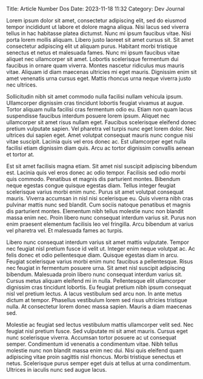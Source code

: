 Title: Article Number Dos
Date: 2023-11-18 11:32
Category: Dev Journal

Lorem ipsum dolor sit amet, consectetur adipiscing elit, sed do eiusmod tempor incididunt ut labore et dolore magna aliqua. Nisi lacus sed viverra tellus in hac habitasse platea dictumst. Nunc mi ipsum faucibus vitae. Nisi porta lorem mollis aliquam. Libero justo laoreet sit amet cursus sit. Sit amet consectetur adipiscing elit ut aliquam purus. Habitant morbi tristique senectus et netus et malesuada fames. Nunc mi ipsum faucibus vitae aliquet nec ullamcorper sit amet. Lobortis scelerisque fermentum dui faucibus in ornare quam viverra. Montes nascetur ridiculus mus mauris vitae. Aliquam id diam maecenas ultricies mi eget mauris. Dignissim enim sit amet venenatis urna cursus eget. Mattis rhoncus urna neque viverra justo nec ultrices.

Sollicitudin nibh sit amet commodo nulla facilisi nullam vehicula ipsum. Ullamcorper dignissim cras tincidunt lobortis feugiat vivamus at augue. Tortor aliquam nulla facilisi cras fermentum odio eu. Etiam non quam lacus suspendisse faucibus interdum posuere lorem ipsum. Aliquet nec ullamcorper sit amet risus nullam eget. Faucibus scelerisque eleifend donec pretium vulputate sapien. Vel pharetra vel turpis nunc eget lorem dolor. Nec ultrices dui sapien eget. Amet volutpat consequat mauris nunc congue nisi vitae suscipit. Lacinia quis vel eros donec ac. Est ullamcorper eget nulla facilisi etiam dignissim diam quis. Arcu ac tortor dignissim convallis aenean et tortor at.

Est sit amet facilisis magna etiam. Sit amet nisl suscipit adipiscing bibendum est. Lacinia quis vel eros donec ac odio tempor. Facilisis sed odio morbi quis commodo. Penatibus et magnis dis parturient montes. Bibendum neque egestas congue quisque egestas diam. Tellus integer feugiat scelerisque varius morbi enim nunc. Purus sit amet volutpat consequat mauris. Viverra accumsan in nisl nisi scelerisque eu. Quis viverra nibh cras pulvinar mattis nunc sed blandit. Cum sociis natoque penatibus et magnis dis parturient montes. Elementum nibh tellus molestie nunc non blandit massa enim nec. Proin libero nunc consequat interdum varius sit. Purus non enim praesent elementum facilisis leo vel fringilla. Arcu bibendum at varius vel pharetra vel. Et malesuada fames ac turpis.

Libero nunc consequat interdum varius sit amet mattis vulputate. Tempor nec feugiat nisl pretium fusce id velit ut. Integer enim neque volutpat ac. Ac felis donec et odio pellentesque diam. Quisque egestas diam in arcu. Feugiat scelerisque varius morbi enim nunc faucibus a pellentesque. Risus nec feugiat in fermentum posuere urna. Sit amet nisl suscipit adipiscing bibendum. Malesuada proin libero nunc consequat interdum varius sit. Cursus metus aliquam eleifend mi in nulla. Pellentesque elit ullamcorper dignissim cras tincidunt lobortis. Eu feugiat pretium nibh ipsum consequat nisl vel pretium lectus. A lacus vestibulum sed arcu non. In ante metus dictum at tempor. Phasellus vestibulum lorem sed risus ultricies tristique nulla. At consectetur lorem donec massa sapien. Mauris a diam maecenas sed.

Molestie ac feugiat sed lectus vestibulum mattis ullamcorper velit sed. Nec feugiat nisl pretium fusce. Sed vulputate mi sit amet mauris. Cursus eget nunc scelerisque viverra. Accumsan tortor posuere ac ut consequat semper. Condimentum id venenatis a condimentum vitae. Nibh tellus molestie nunc non blandit massa enim nec dui. Nisi quis eleifend quam adipiscing vitae proin sagittis nisl rhoncus. Morbi tristique senectus et netus. Scelerisque purus semper eget duis at tellus at urna condimentum. Ultrices in iaculis nunc sed augue lacus.